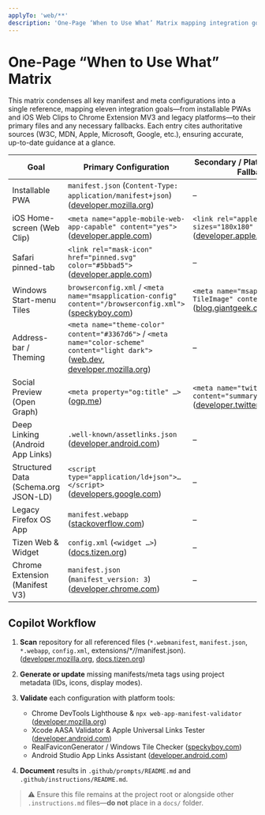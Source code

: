 ```yaml
---
applyTo: 'web/**'
description: 'One-Page ‘When to Use What’ Matrix mapping integration goals to configuration files, this is the most relevant when developing the web application.'
---
```


# One-Page “When to Use What” Matrix

This matrix condenses all key manifest and meta configurations into a single reference, mapping eleven integration goals—from installable PWAs and iOS Web Clips to Chrome Extension MV3 and legacy platforms—to their primary files and any necessary fallbacks. Each entry cites authoritative sources (W3C, MDN, Apple, Microsoft, Google, etc.), ensuring accurate, up-to-date guidance at a glance.

| Goal                                 | Primary Configuration                                                                                                                        | Secondary / Platform-specific Fallback                                                  |
| ------------------------------------ | -------------------------------------------------------------------------------------------------------------------------------------------- | --------------------------------------------------------------------------------------- |
| Installable PWA                      | `manifest.json` (`Content-Type: application/manifest+json`) ([developer.mozilla.org][1])                                                     | –                                                                                       |
| iOS Home-screen (Web Clip)           | `<meta name="apple-mobile-web-app-capable" content="yes">` ([developer.apple.com][2])                                                        | `<link rel="apple-touch-icon" sizes="180x180" href="…">` ([developer.apple.com][2])     |
| Safari pinned-tab                    | `<link rel="mask-icon" href="pinned.svg" color="#5bbad5">` ([developer.apple.com][3])                                                        | –                                                                                       |
| Windows Start-menu Tiles             | `browserconfig.xml` / `<meta name="msapplication-config" content="/browserconfig.xml">` ([speckyboy.com][4])                                 | `<meta name="msapplication-TileImage" content="…">` ([blog.giantgeek.com][5])           |
| Address-bar / Theming                | `<meta name="theme-color" content="#3367d6">` / `<meta name="color-scheme" content="light dark">` ([web.dev][6], [developer.mozilla.org][7]) | –                                                                                       |
| Social Preview (Open Graph)          | `<meta property="og:title" …>` ([ogp.me][8])                                                                                                 | `<meta name="twitter:card" content="summary_large_image">` ([developer.twitter.com][9]) |
| Deep Linking (Android App Links)     | `.well-known/assetlinks.json` ([developer.android.com][10])                                                                                  | –                                                                                       |
| Structured Data (Schema.org JSON-LD) | `<script type="application/ld+json">…</script>` ([developers.google.com][11])                                                                | –                                                                                       |
| Legacy Firefox OS App                | `manifest.webapp` ([stackoverflow.com][12])                                                                                                  | –                                                                                       |
| Tizen Web & Widget                   | `config.xml` (`<widget …>`) ([docs.tizen.org][13])                                                                                           | –                                                                                       |
| Chrome Extension (Manifest V3)       | `manifest.json` (`manifest_version: 3`) ([developer.chrome.com][14])                                                                         | –                                                                                       |

## Copilot Workflow

1. **Scan** repository for all referenced files (`*.webmanifest`, `manifest.json`, `*.webapp`, `config.xml`, extensions/\*_/_/manifest.json). ([developer.mozilla.org][1], [docs.tizen.org][13])
2. **Generate or update** missing manifests/meta tags using project metadata (IDs, icons, display modes).
3. **Validate** each configuration with platform tools:
   - Chrome DevTools Lighthouse & `npx web-app-manifest-validator` ([developer.mozilla.org][1])
   - Xcode AASA Validator & Apple Universal Links Tester ([developer.android.com][10])
   - RealFaviconGenerator / Windows Tile Checker ([speckyboy.com][4])
   - Android Studio App Links Assistant ([developer.android.com][15])

4. **Document** results in `.github/prompts/README.md` and `.github/instructions/README.md`.

> ⚠️ Ensure this file remains at the project root or alongside other `.instructions.md` files—**do not** place in a `docs/` folder.

[1]: https://developer.mozilla.org/en-US/docs/Web/Progressive_web_apps/Manifest?utm_source=chatgpt.com 'Web application manifest - Progressive web apps - MDN Web Docs'
[2]: https://developer.apple.com/library/archive/documentation/AppleApplications/Reference/SafariWebContent/ConfiguringWebApplications/ConfiguringWebApplications.html?utm_source=chatgpt.com 'Configuring Web Applications - Apple Developer'
[3]: https://developer.apple.com/library/archive/documentation/AppleApplications/Reference/SafariWebContent/pinnedTabs/pinnedTabs.html?utm_source=chatgpt.com 'Creating Pinned Tab Icons - Apple Developer'
[4]: https://speckyboy.com/modern-favicon-icon-development/?utm_source=chatgpt.com 'Modern Favicon Development Techniques & Best Practices'
[5]: https://blog.giantgeek.com/?p=1418&utm_source=chatgpt.com '“msapplication-config” and browserconfig.xml - Giant Geek Blog'
[6]: https://web.dev/learn/html/metadata?utm_source=chatgpt.com 'Metadata | web.dev'
[7]: https://developer.mozilla.org/en-US/docs/Web/HTML/Reference/Elements/meta?utm_source=chatgpt.com '<meta>: The metadata element - HTML - MDN Web Docs - Mozilla'
[8]: https://ogp.me/?utm_source=chatgpt.com 'The Open Graph protocol'
[9]: https://developer.twitter.com/en/docs/tweets/optimize-with-cards/overview/abouts-cards?utm_source=chatgpt.com 'About Twitter Cards | Docs | Twitter Developer Platform - X'
[10]: https://developer.android.com/training/app-links/verify-android-applinks?utm_source=chatgpt.com 'Verify Android App Links | App architecture - Android Developers'
[11]: https://developers.google.com/search/docs/appearance/structured-data/intro-structured-data?utm_source=chatgpt.com 'Intro to How Structured Data Markup Works | Google Search Central'
[12]: https://stackoverflow.com/questions/36725046/examples-of-when-to-use-the-manifest-meta-data-tag?utm_source=chatgpt.com 'Examples of when to use the manifest meta-data tag - Stack Overflow'
[13]: https://docs.tizen.org/application/tizen-studio/web-tools/config-editor/?utm_source=chatgpt.com 'Configuring Applications | Tizen Docs'
[14]: https://developer.chrome.com/docs/extensions/reference/manifest?utm_source=chatgpt.com 'Manifest file format - Chrome for Developers'
[15]: https://developer.android.com/studio/write/app-link-indexing?utm_source=chatgpt.com 'Add Android App Links | Android Studio'
